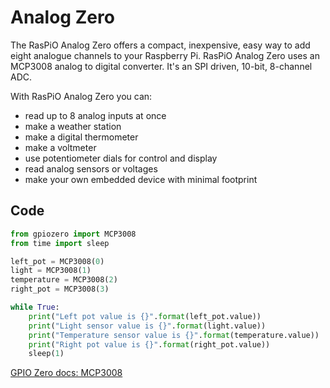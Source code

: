 <!--
---
name: Analog Zero
class: board
type: adc
formfactor: pHAT
manufacturer: RasPiO
description: A 10-bit 8-channel ADC for Raspberry Pi
url: http://rasp.io/analogzero/
github: https://github.com/raspitv/analogzero
buy: http://rasp.io/analogzero/
image: 'analog-zero.png'
pincount: 40
eeprom: no
power:
  '1':
ground:
  '6':
  '9':
  '14':
  '20':
  '25':
  '30':
  '34':
  '39':
pin:
  '19':
    mode: spi
  '21':
    mode: spi
  '23':
    mode: spi
  '24':
    mode: spi
install:
  'devices':
    - 'spi'
-->
# Analog Zero

The RasPiO Analog Zero offers a compact, inexpensive, easy way to add eight analogue channels to your Raspberry Pi. RasPiO Analog Zero uses an MCP3008 analog to digital converter. It's an SPI driven, 10-bit, 8-channel ADC.

With RasPiO Analog Zero you can:

* read up to 8 analog inputs at once
* make a weather station
* make a digital thermometer
* make a voltmeter
* use potentiometer dials for control and display
* read analog sensors or voltages
* make your own embedded device with minimal footprint

## Code

```python
from gpiozero import MCP3008
from time import sleep

left_pot = MCP3008(0)
light = MCP3008(1)
temperature = MCP3008(2)
right_pot = MCP3008(3)

while True:
    print("Left pot value is {}".format(left_pot.value))
    print("Light sensor value is {}".format(light.value))
    print("Temperature sensor value is {}".format(temperature.value))
    print("Right pot value is {}".format(right_pot.value))
    sleep(1)
```

[GPIO Zero docs: MCP3008](http://gpiozero.readthedocs.io/en/v1.3.1/api_spi.html#gpiozero.MCP3008)
